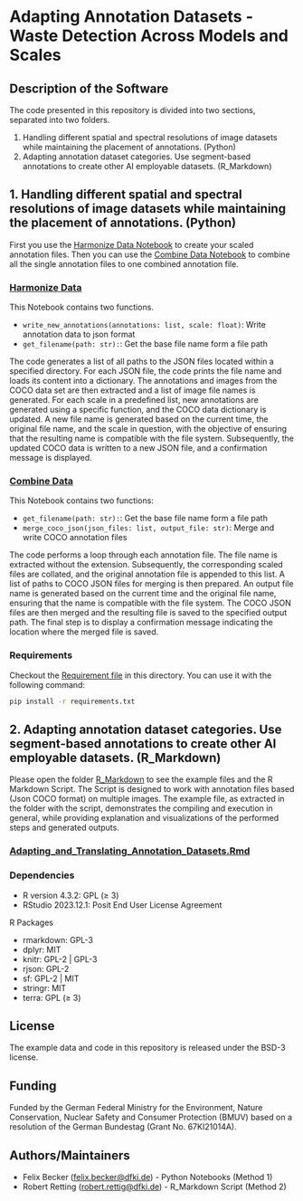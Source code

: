 # Adapting Annotation Datasets - Waste Detection Across Models and Scales

## Description of the Software

The code presented in this repository is divided into two sections, separated into two folders.

1. Handling different spatial and spectral resolutions of image datasets while maintaining the placement of annotations. (Python)
2. Adapting annotation dataset categories. Use segment-based annotations to create other AI employable datasets. (R_Markdown)

## 1. Handling different spatial and spectral resolutions of image datasets while maintaining the placement of annotations. (Python)

First you use the [Harmonize Data Notebook](./Handling_Resolution_-_Maintaining_Annotation/Harmonize_Data_different_resolution_new.ipynb) to create your scaled annotation files. Then you can use the [Combine Data Notebook](./Handling_Resolution_-_Maintaining_Annotation/Combine_data_different_resolutions.ipynb) to combine all the single annotation files to one combined annotation file.

### [Harmonize Data](./Handling_Resolution_-_Maintaining_Annotation/Harmonize_Data_different_resolution_new.ipynb)

This Notebook contains two functions.

* `write_new_annotations(annotations: list, scale: float)`: Write annotation data to json format
* `get_filename(path: str):`: Get the base file name form a file path

The code generates a list of all paths to the JSON files located within a specified directory. For each JSON file, the code prints the file name and loads its content into a dictionary. The annotations and images from the COCO data set are then extracted and a list of image file names is generated. For each scale in a predefined list, new annotations are generated using a specific function, and the COCO data dictionary is updated. A new file name is generated based on the current time, the original file name, and the scale in question, with the objective of ensuring that the resulting name is compatible with the file system. Subsequently, the updated COCO data is written to a new JSON file, and a confirmation message is displayed.

### [Combine Data](./Handling_Resolution_-_Maintaining_Annotation/Combine_data_different_resolutions.ipynb)

This Notebook contains two functions:

* `get_filename(path: str):`: Get the base file name form a file path
* `merge_coco_json(json_files: list, output_file: str)`: Merge and write COCO annotation files

The code performs a loop through each annotation file. The file name is extracted without the extension. Subsequently, the corresponding scaled files are collated, and the original annotation file is appended to this list. A list of paths to COCO JSON files for merging is then prepared. An output file name is generated based on the current time and the original file name, ensuring that the name is compatible with the file system. The COCO JSON files are then merged and the resulting file is saved to the specified output path. The final step is to display a confirmation message indicating the location where the merged file is saved.

### Requirements

Checkout the [Requirement file](./requirements.txt) in this directory.
You can use it with the following command:

```bash
pip install -r requirements.txt
```

## 2. Adapting annotation dataset categories. Use segment-based annotations to create other AI employable datasets. (R_Markdown)

Please open the folder [R_Markdown](./Adapting_Categories_-_Translate_to_other_Datasets/R_Markdown/) to see the example files and the R Markdown Script.
The Script is designed to work with annotation files based (Json COCO format) on multiple images.
The example file, as extracted in the folder with the script, demonstrates the compiling and execution in general, while providing explanation and visualizations of the performed steps and generated outputs.

### [Adapting_and_Translating_Annotation_Datasets.Rmd](./Adapting_Categories_-_Translate_to_other_Datasets/Adapting_and_Translating_Annotation_Datasets.Rmd)

### Dependencies

* R version 4.3.2: GPL (≥ 3)
* RStudio 2023.12.1: Posit End User License Agreement

R Packages

* rmarkdown: GPL-3
* dplyr: MIT
* knitr: GPL-2 | GPL-3
* rjson: GPL-2
* sf: GPL-2 | MIT
* stringr: MIT
* terra: GPL (≥ 3)

## License

The example data and code in this repository is released under the BSD-3 license.

## Funding

Funded by the German Federal Ministry for the Environment, Nature Conservation, Nuclear Safety and Consumer Protection (BMUV) based on a resolution of the German Bundestag (Grant No. 67KI21014A).

## Authors/Maintainers

* Felix Becker (<felix.becker@dfki.de>) - Python Notebooks (Method 1)
* Robert Retting (<robert.rettig@dfki.de>) - R_Markdown Script (Method 2)
